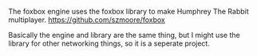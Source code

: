 The foxbox engine uses the foxbox library to make Humphrey The Rabbit multiplayer.
https://github.com/szmoore/foxbox

Basically the engine and library are the same thing, but I might use the library for other networking things, so it is a seperate project.
